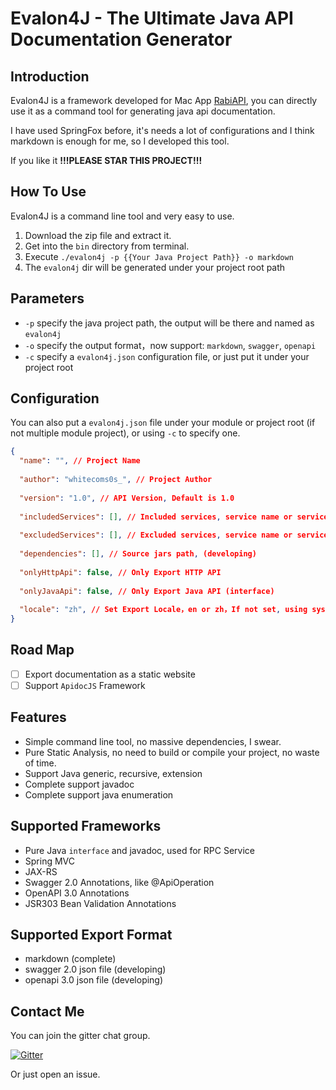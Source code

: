 # Evalon4J - The Ultimate Java API Documentation Generator

## Introduction

Evalon4J is a framework developed for Mac App [RabiAPI](https://github.com/RabiAPI/RabiAPI-Support), you can directly
use it as a command tool for generating java api documentation.

I have used SpringFox before, it's needs a lot of configurations and I think markdown is enough for me, so I developed this tool.

If you like it **!!!PLEASE STAR THIS PROJECT!!!**

## How To Use

Evalon4J is a command line tool and very easy to use.

1. Download the zip file and extract it.
2. Get into the `bin` directory from terminal.
3. Execute `./evalon4j -p {{Your Java Project Path}} -o markdown`
4. The `evalon4j` dir will be generated under your project root path

## Parameters

- `-p` specify the java project path, the output will be there and named as `evalon4j`
- `-o` specify the output format，now support: `markdown`, `swagger`, `openapi`
- `-c` specify a `evalon4j.json` configuration file, or just put it under your project root

## Configuration

You can also put a `evalon4j.json` file under your module or project root (if not multiple module project), or using `-c` to specify one.

```json
{
  "name": "", // Project Name
  
  "author": "whitecoms0s_", // Project Author
  
  "version": "1.0", // API Version, Default is 1.0
  
  "includedServices": [], // Included services, service name or service qualified name 
  
  "excludedServices": [], // Excluded services, service name or service qualified name
  
  "dependencies": [], // Source jars path, (developing)
  
  "onlyHttpApi": false, // Only Export HTTP API
  
  "onlyJavaApi": false, // Only Export Java API (interface)
  
  "locale": "zh", // Set Export Locale，en or zh，If not set, using system locale
}
```

## Road Map

- [ ] Export documentation as a static website
- [ ] Support `ApidocJS` Framework

## Features

- Simple command line tool, no massive dependencies, I swear.
- Pure Static Analysis, no need to build or compile your project, no waste of time.
- Support Java generic, recursive, extension
- Complete support javadoc
- Complete support java enumeration

## Supported Frameworks

- Pure Java `interface` and javadoc, used for RPC Service
- Spring MVC
- JAX-RS
- Swagger 2.0 Annotations, like @ApiOperation
- OpenAPI 3.0 Annotations
- JSR303 Bean Validation Annotations

## Supported Export Format

- markdown (complete)
- swagger 2.0 json file (developing)
- openapi 3.0 json file (developing)

## Contact Me

You can join the gitter chat group.

[![Gitter](https://badges.gitter.im/RabiAPITool/community.svg)](https://gitter.im/RabiAPITool/community?utm_source=badge&utm_medium=badge&utm_campaign=pr-badge)

Or just open an issue.
